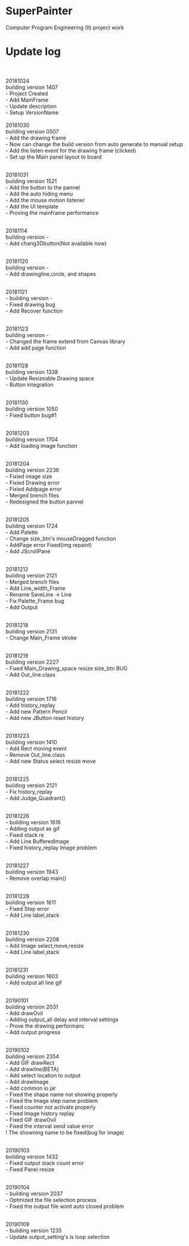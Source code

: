 # SuperPainter

Computer Program Engineering (II) project work 

# Update log
<br>
<br> 20181024
<br> building version 1407
<br>- Project Created
<br>- Add MainFrame
<br>- Update description
<br>- Setup VersionName

<br>
<br> 20181030
<br> building version 0507
<br>- Add the drawing frame
<br>- Now can change the build version from auto generate to manual setup 
<br>- Add the listen event for the drawing frame (clicked)
<br>- Set up the Main panel layout to board 

<br> 20181031
<br> building version 1521
<br>- Add the button to the pannel
<br>- Add the auto hiding menu
<br>- Add the mouse motion listener
<br>- Add the UI template
<br>- Proving the mainframe performance

<br> 20181114
<br> building version -
<br>- Add chang3Dbutton(Not available now)

<br> 20181120
<br> building version -
<br>- Add drawingline,circle, and shapes

<br> 20181121
<br>- building version -
<br>- Fixed drawing bug
<br>- Add Recover function

<br> 20181123
<br> building version -
<br>- Changed the frame extend from Canvas library 
<br>- Add add page function

<br> 20181128
<br> building version 1338
<br>- Update Resizeable Drawing space
<br>- Button integration

<br> 20181130
<br> building version 1050
<br>- Fixed button bug#1

<br> 20181203
<br> building version 1704
<br>- Add loading image function

<br> 20181204
<br> building version 2236
<br>- Fixied image size
<br>- Fixied Drawing error
<br>- Fixied Addpage error
<br>- Merged brench files
<br>- Redesigned the button pannel

<br> 20181205
<br> building version 1724
<br>- Add Palette
<br>- Change size_btn's mouseDragged function
<br>- AddPage error Fixed(img repaint)
<br>- Add  JScrollPane

<br> 20181212
<br> building version 2121
<br>- Merged brench files
<br>- Add Line_width_Frame
<br>- Rename SaveLine -> Line
<br>- Fix Palette_Frame bug
<br>- Add Output

<br> 20181218
<br> building version 2131
<br>- Change Main_Frame stroke

<br> 20181219
<br> building version 2227
<br>- Fixed Main_Drawing_space resize size_btn BUG
<br>- Add Out_line.class

<br> 20181222
<br> building version 1716
<br>- Add history_replay 
<br>- Add new Pattern Pencil
<br>- Add new JButton reset history 

<br> 20181223
<br> building version 1410
<br>- Add Rect moving event
<br>- Remove Out_line.class
<br>- Add new Status select resize move

<br> 20181225
<br> building version 2121
<br>- Fix history_replay
<br>- Add Judge_Quadrant()

<br> 20181226
<br>- building version 1616
<br>- Adding output as gif
<br>- Fixed stack re
<br>- Add Line BufferedImage
<br>- Fixed history_replay Image problem

<br> 20181227
<br> building version 1943
<br>- Remove overlap main()

<br> 20181228
<br> building version 1611
<br>- Fixed Step error
<br>- Add Line label,stack

<br> 20181230
<br> building version 2208
<br>- Add  Image select,move,resize
<br>- Add Line label,stack

<br> 20181231
<br> building version 1603
<br>- Add output all line gif

<br> 20190101
<br> building version 2031
<br>- Add drawOvil
<br>- Adding output_all delay and interval settings
<br>- Prove the drawing performanc
<br>- Add output progress

<br> 20190102
<br> building version 2354
<br>- Add GIF drawRect
<br>- Add drawline(BETA)
<br>- Add select location to output
<br>- Add drawImage
<br>- Add common io jar
<br>- Fixed the shape name not showing properly
<br>- Fixed the Image step name problem
<br>- Fixed counter not activate properly
<br>- Fixed Image history replay
<br>- Fixed GIF drawOvil
<br>- Fixed the interval send value error 
<br>! The showning name to be fixed(bug for image)

<br> 20190103
<br> building version 1432
<br>- Fixed output stack count error
<br>- Fixed Panel resize

<br> 20190104 
<br>- building version 2037
<br>- Optmized the file selection process
<br>- Fixed the output file wont auto closed problem

<br> 20190109
<br>- building version 1235
<br>- Update output_setting's is loop selection
